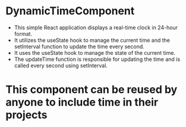 # DynamicTimeComponent


- This simple React application displays a real-time clock in 24-hour format.
- It utilizes the useState hook to manage the current time and the setInterval function to update the time every second.
- It uses the useState hook to manage the state of the current time.
- The updateTime function is responsible for updating the time and is called every second using setInterval.


  

# This component can be reused by anyone to include time in their projects
